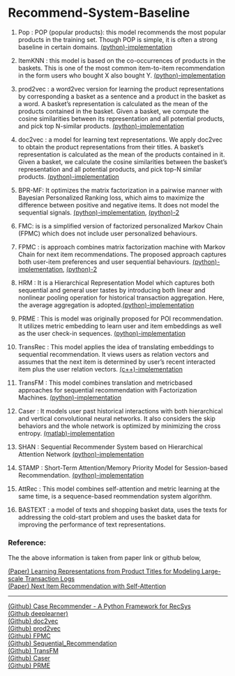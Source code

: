 # Recommend-System-Baseline

1. Pop : POP (popular products): this model recommends the most popular products in the training set. Though POP is simple, it is often a strong baseline in certain domains. [(python)-implementation]((https://github.com/chenghu17/Sequential_Recommendation))

2. ItemKNN : this model is based on the co-occurrences of products in the baskets. This is one of the most common item-to-item recommendation in the form users who bought X also bought Y. [(python)-implementation](https://github.com/caserec/CaseRecommender)

3. prod2vec : a word2vec version for learning the product representations by corresponding a basket as a sentence and a product in the basket as a word. A basket’s representation is calculated as the mean of the products contained in the basket. Given a basket, we compute the cosine similarities between its representation and all potential products, and pick top N-similar products. [(python)-implementation](https://github.com/lecheng/deeplearner)

4. doc2vec : a model for learning text representations. We apply doc2vec to obtain the product
representations from their titles. A basket’s representation is calculated as the mean of the products contained in it. Given a basket, we calculate the cosine similarities between the basket’s representation and all potential products, and pick top-N similar products.  [(python)-implementation](https://github.com/jhlau/doc2vec)

5. BPR-MF:  It optimizes the matrix factorization in a pairwise manner with Bayesian Personalized Ranking loss, which aims to maximize the difference between positive and negative items. It does not model the sequential signals.  [(python)-implementation](https://github.com/caserec/CaseRecommender), [(python)-2](https://github.com/chenghu17/Sequential_Recommendation)

6. FMC: is is a simplified version of factorized personalized Markov Chain (FPMC) which does not include user personalized behaviours.

7. FPMC : is approach combines matrix factorization machine with Markov Chain for next item recommendations. The proposed approach captures both user-item preferences and user sequential behaviours. [(python)-implementation](https://github.com/flaviovdf/fpmc), [(python)-2](https://github.com/chenghu17/Sequential_Recommendation)

8. HRM : It is a Hierarchical Representation Model which captures both sequential and general user tastes by introducing both linear and nonlinear pooling operation for historical transaction aggregation. Here, the average aggregation is adopted.[(python)-implementation](https://github.com/chenghu17/Sequential_Recommendation)

9. PRME : This is model was originally proposed for POI recommendation. It utilizes metric embedding to learn user and item embeddings as well as the user check-in sequences. [(python)-implementation](https://github.com/flaviovdf/prme)

10. TransRec : This model applies the idea of translating embeddings to sequential recommendation. It views users as relation vectors and assumes that the next item is determined by user’s recent interacted item plus the user relation vectors. [(c++)-implementation](https://drive.google.com/file/d/0B9Ck8jw-TZUEVmdROWZKTy1fcEE/view)

11. TransFM : This model combines translation and metricbased approaches for sequential recommendation with Factorization Machines. [(python)-implementation](https://github.com/rpasricha/TransFM)

11. Caser : It models user past historical interactions with both hierarchical and vertical convolutional neural networks. It also considers the skip behaviors and the whole network is optimized by minimizing the cross entropy. [(matlab)-implementation](https://github.com/graytowne/caser)

11. SHAN : Sequential Recommender System based on Hierarchical Attention Network [(python)-implementation](https://github.com/chenghu17/Sequential_Recommendation)

12. STAMP : Short-Term Attention/Memory Priority Model for Session-based Recommendation. [(python)-implementation](https://github.com/chenghu17/Sequential_Recommendation)

13. AttRec : This model combines self-attention and metric learning at the same time, is a sequence-based reommendation system algorithm.

14. BASTEXT : a model of texts and shopping basket data, uses the texts for addressing the cold-start problem and uses the basket data for improving the performance of text representations. 

### Reference:
The the above information is taken from paper link or github below,

[(Paper) Learning Representations from Product Titles for Modeling Large-scale Transaction Logs](https://arxiv.org/abs/1811.01166) <br>
[(Paper) Next Item Recommendation with Self-Attention](https://arxiv.org/abs/1808.06414) <br>

---

[(Github) Case Recommender - A Python Framework for RecSys](https://github.com/caserec/CaseRecommender) <br>
[(Github deeplearner)](https://github.com/lecheng/deeplearner) <br>
[(Github) doc2vec](https://github.com/jhlau/doc2vec) <br>
[(Github) prod2vec](https://github.com/lecheng/deeplearner) <br>
[(Github) FPMC](https://github.com/flaviovdf/fpmc) <br>
[(Github) Sequential_Recommendation](https://github.com/chenghu17/Sequential_Recommendation) <br>
[(Github) TransFM](https://github.com/rpasricha/TransFM) <br>
[(Github) Caser](https://github.com/graytowne/caser) <br>
[(Github) PRME](https://github.com/flaviovdf/prme) <br>
